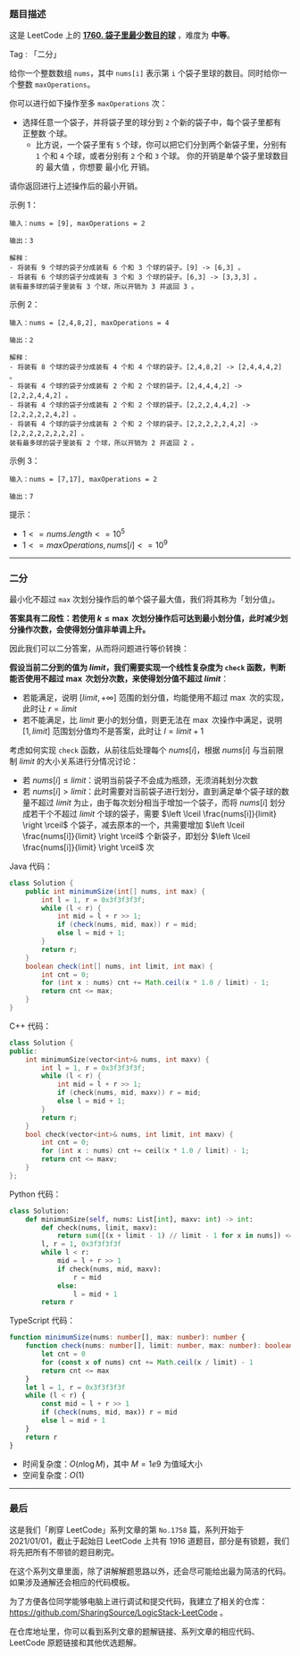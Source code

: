 ### 题目描述

这是 LeetCode 上的 **[1760. 袋子里最少数目的球](https://leetcode.cn/problems/minimum-limit-of-balls-in-a-bag/solutions/2519994/gong-shui-san-xie-jing-dian-er-fen-yun-y-pj6r/)** ，难度为 **中等**。

Tag : 「二分」



给你一个整数数组 `nums`，其中 `nums[i]` 表示第 `i` 个袋子里球的数目。同时给你一个整数 `maxOperations`。

你可以进行如下操作至多 `maxOperations` 次：

* 选择任意一个袋子，并将袋子里的球分到 `2` 个新的袋子中，每个袋子里都有 正整数 个球。
	* 比方说，一个袋子里有 `5` 个球，你可以把它们分到两个新袋子里，分别有 `1` 个和 `4` 个球，或者分别有 `2` 个和 `3` 个球。
	你的开销是单个袋子里球数目的 最大值 ，你想要 最小化 开销。

请你返回进行上述操作后的最小开销。

示例 1：
```
输入：nums = [9], maxOperations = 2

输出：3

解释：
- 将装有 9 个球的袋子分成装有 6 个和 3 个球的袋子。[9] -> [6,3] 。
- 将装有 6 个球的袋子分成装有 3 个和 3 个球的袋子。[6,3] -> [3,3,3] 。
装有最多球的袋子里装有 3 个球，所以开销为 3 并返回 3 。
```
示例 2：
```
输入：nums = [2,4,8,2], maxOperations = 4

输出：2

解释：
- 将装有 8 个球的袋子分成装有 4 个和 4 个球的袋子。[2,4,8,2] -> [2,4,4,4,2] 。
- 将装有 4 个球的袋子分成装有 2 个和 2 个球的袋子。[2,4,4,4,2] -> [2,2,2,4,4,2] 。
- 将装有 4 个球的袋子分成装有 2 个和 2 个球的袋子。[2,2,2,4,4,2] -> [2,2,2,2,2,4,2] 。
- 将装有 4 个球的袋子分成装有 2 个和 2 个球的袋子。[2,2,2,2,2,4,2] -> [2,2,2,2,2,2,2,2] 。
装有最多球的袋子里装有 2 个球，所以开销为 2 并返回 2 。
```
示例 3：
```
输入：nums = [7,17], maxOperations = 2

输出：7
```

提示：
* $1 <= nums.length <= 10^5$
* $1 <= maxOperations, nums[i] <= 10^9$

---

### 二分

最小化不超过 `max` 次划分操作后的单个袋子最大值，我们将其称为「划分值」。

**答案具有二段性：若使用 $k \leq \max$ 次划分操作后可达到最小划分值，此时减少划分操作次数，会使得划分值非单调上升。**

因此我们可以二分答案，从而将问题进行等价转换：

**假设当前二分到的值为 $limit$，我们需要实现一个线性复杂度为 `check` 函数，判断能否使用不超过 $\max$ 次划分次数，来使得划分值不超过 $limit$**：

* 若能满足，说明 $[limit, +\infty]$ 范围的划分值，均能使用不超过 $\max$ 次的实现，此时让 $r = limit$
* 若不能满足，比 $limit$ 更小的划分值，则更无法在 $\max$ 次操作中满足，说明 $[1, limit]$ 范围划分值均不是答案，此时让 $l = limit + 1$

考虑如何实现 `check` 函数，从前往后处理每个 $nums[i]$，根据 $nums[i]$ 与当前限制 $limit$ 的大小关系进行分情况讨论：

* 若 $nums[i] \leq limit$：说明当前袋子不会成为瓶颈，无须消耗划分次数
* 若 $nums[i] > limit$：此时需要对当前袋子进行划分，直到满足单个袋子球的数量不超过 $limit$ 为止，由于每次划分相当于增加一个袋子，而将 $nums[i]$ 划分成若干个不超过 $limit$ 个球的袋子，需要 $\left \lceil \frac{nums[i]}{limit} \right \rceil$ 个袋子，减去原本的一个，共需要增加 $\left \lceil \frac{nums[i]}{limit} \right \rceil$ 个新袋子，即划分 $\left \lceil \frac{nums[i]}{limit} \right \rceil$ 次


Java 代码：
```Java
class Solution {
    public int minimumSize(int[] nums, int max) {
        int l = 1, r = 0x3f3f3f3f;
        while (l < r) {
            int mid = l + r >> 1;
            if (check(nums, mid, max)) r = mid;
            else l = mid + 1;
        }
        return r;
    }
    boolean check(int[] nums, int limit, int max) {
        int cnt = 0;
        for (int x : nums) cnt += Math.ceil(x * 1.0 / limit) - 1;
        return cnt <= max;
    }
}
```
C++ 代码：
```C++
class Solution {
public:
    int minimumSize(vector<int>& nums, int maxv) {
        int l = 1, r = 0x3f3f3f3f;
        while (l < r) {
            int mid = l + r >> 1;
            if (check(nums, mid, maxv)) r = mid;    
            else l = mid + 1;
        }
        return r;
    }
    bool check(vector<int>& nums, int limit, int maxv) {
        int cnt = 0;
        for (int x : nums) cnt += ceil(x * 1.0 / limit) - 1;
        return cnt <= maxv;
    }
};
```
Python 代码：
```Python
class Solution:
    def minimumSize(self, nums: List[int], maxv: int) -> int:
        def check(nums, limit, maxv):
            return sum([(x + limit - 1) // limit - 1 for x in nums]) <= maxv
        l, r = 1, 0x3f3f3f3f
        while l < r:
            mid = l + r >> 1
            if check(nums, mid, maxv):
                r = mid
            else:
                l = mid + 1
        return r
```
TypeScript 代码：
```TypeScript
function minimumSize(nums: number[], max: number): number {
    function check(nums: number[], limit: number, max: number): boolean {
        let cnt = 0
        for (const x of nums) cnt += Math.ceil(x / limit) - 1
        return cnt <= max
    }
    let l = 1, r = 0x3f3f3f3f
    while (l < r) {
        const mid = l + r >> 1
        if (check(nums, mid, max)) r = mid
        else l = mid + 1
    }
    return r
}
```
* 时间复杂度：$O(n \log{M})$，其中 $M = 1e9$ 为值域大小
* 空间复杂度：$O(1)$

---

### 最后

这是我们「刷穿 LeetCode」系列文章的第 `No.1758` 篇，系列开始于 2021/01/01，截止于起始日 LeetCode 上共有 1916 道题目，部分是有锁题，我们将先把所有不带锁的题目刷完。

在这个系列文章里面，除了讲解解题思路以外，还会尽可能给出最为简洁的代码。如果涉及通解还会相应的代码模板。

为了方便各位同学能够电脑上进行调试和提交代码，我建立了相关的仓库：https://github.com/SharingSource/LogicStack-LeetCode 。

在仓库地址里，你可以看到系列文章的题解链接、系列文章的相应代码、LeetCode 原题链接和其他优选题解。

